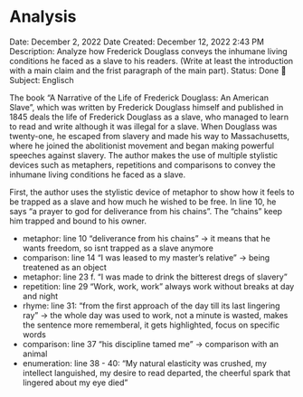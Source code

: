 # Analysis

Date: December 2, 2022
Date Created: December 12, 2022 2:43 PM
Description: Analyze how Frederick Douglass conveys the inhumane living conditions he faced as a slave to his readers. (Write at least the introduction with a main claim and the frist paragraph of the main part).
Status: Done 🙌
Subject: Englisch

The book “A Narrative of the Life of Frederick Douglass: An American Slave”, which was written by Frederick Douglass himself and published in 1845 deals the life of Frederick Douglass as a slave, who managed to learn to read and write although it was illegal for a slave. When Douglass was twenty-one, he escaped from slavery and made his way to Massachusetts, where he joined the abolitionist movement and began making powerful speeches against slavery. The author makes the use of multiple stylistic devices such as metaphers, repetitions and comparisons to convey the inhumane living conditions he faced as a slave.

First, the author uses the stylistic device of metaphor to show how it feels to be trapped as a slave and how much he wished to be free. In line 10, he says “a prayer to god for deliverance from his chains”. The “chains” keep him trapped and bound to his owner.

- metaphor: line 10 “deliverance from his chains” → it means that he wants freedom, so isnt trapped as a slave anymore
- comparison: line 14 “I was leased to my master’s relative” → being treatened as an object
- metaphor: line 23 f. “I was made to drink the bitterest dregs of slavery”
- repetition: line 29 “Work, work, work” always work without breaks at day and night
- rhyme: line 31: “from the first approach of the day till its last lingering ray” → the whole day was used to work, not a minute is wasted, makes the sentence more rememberal, it gets highlighted, focus on specific words
- comparison: line 37 “his discipline tamed me” → comparison with an animal
- enumeration: line 38 - 40: “My natural elasticity was crushed, my intellect languished, my desire to read departed, the cheerful spark that lingered about my eye died”